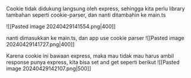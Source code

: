 Cookie tidak didukung langsung oleh express, sehingga kita perlu library tambahan seperti cookie-parser, dan nanti ditambahin ke main.ts

![[Pasted image 20240429141554.png|400]]

nanti dimasukkan ke main.ts, dan app use cookie parser
![[Pasted image 20240429141727.png|400]]

Karena cookie ini bawaan express, maka mau tidak mau harus ambil response punya express, kita bisa set and get seperti berikut
![[Pasted image 20240429142107.png|500]]
